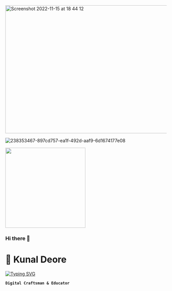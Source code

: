

<img width="800" height="400" alt="Screenshot 2022-11-15 at 18 44 12" src="https://github.com/kmdeore359/kmdeore359/assets/22044611/510164db-9cc5-4eb4-8983-43ea6def112f">

![238353467-897cd757-ea1f-492d-aaf9-6d1674177e08](https://github.com/kmdeore359/kmdeore359/assets/22044611/510164db-9cc5-4eb4-8983-43ea6def112f)



<img src="![238353467-897cd757-ea1f-492d-aaf9-6d1674177e08](https://github.com/kmdeore359/kmdeore359/assets/22044611/510164db-9cc5-4eb4-8983-43ea6def112f)" width="250" height="250"/>



### Hi there 👋
# 🚀 Kunal Deore

<a href="https://git.io/typing-svg"><img src="https://readme-typing-svg.demolab.com?font=Fira+Code&duration=2000&pause=1000&color=00E0E5&random=false&width=435&lines=%F0%9F%92%A1+Innovate.;%E2%9C%A8+Inspire.;%F0%9F%94%A5+Ignite." alt="Typing SVG" /></a>

**`Digital Craftsman & Educator`**
<!--
**kmdeore359/kmdeore359** is a ✨ _special_ ✨ repository because its `README.md` (this file) appears on your GitHub profile.

Here are some ideas to get you started:

- 🔭 I’m currently working on ...
- 🌱 I’m currently learning ...
- 👯 I’m looking to collaborate on ...
- 🤔 I’m looking for help with ...
- 💬 Ask me about ...
- 📫 How to reach me: ...
- 😄 Pronouns: ...
- ⚡ Fun fact: ...
-->
